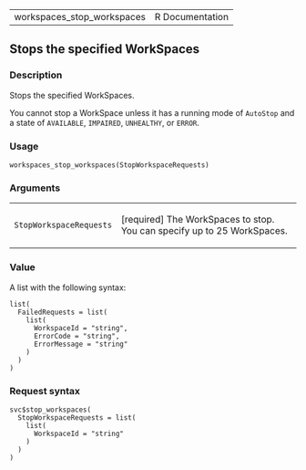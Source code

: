 <table style="width: 100%;">
<tbody>
<tr class="odd">
<td>workspaces_stop_workspaces</td>
<td style="text-align: right;">R Documentation</td>
</tr>
</tbody>
</table>

## Stops the specified WorkSpaces

### Description

Stops the specified WorkSpaces.

You cannot stop a WorkSpace unless it has a running mode of `AutoStop`
and a state of `AVAILABLE`, `IMPAIRED`, `UNHEALTHY`, or `ERROR`.

### Usage

    workspaces_stop_workspaces(StopWorkspaceRequests)

### Arguments

<table>
<colgroup>
<col style="width: 35%" />
<col style="width: 65%" />
</colgroup>
<tbody>
<tr class="odd">
<td><code
id="workspaces_stop_workspaces_:_StopWorkspaceRequests">StopWorkspaceRequests</code></td>
<td><p>[required] The WorkSpaces to stop. You can specify up to 25
WorkSpaces.</p></td>
</tr>
</tbody>
</table>

### Value

A list with the following syntax:

    list(
      FailedRequests = list(
        list(
          WorkspaceId = "string",
          ErrorCode = "string",
          ErrorMessage = "string"
        )
      )
    )

### Request syntax

    svc$stop_workspaces(
      StopWorkspaceRequests = list(
        list(
          WorkspaceId = "string"
        )
      )
    )

